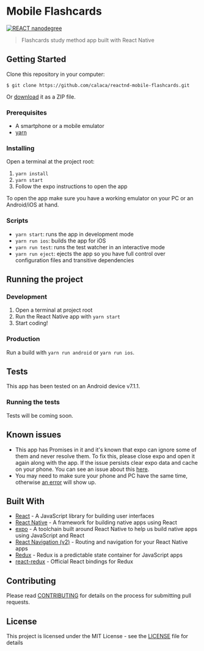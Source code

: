 # Mobile Flashcards

[![REACT nanodegree](https://img.shields.io/badge/udacity-REACTND-02b3e4.svg?style=flat)](https://br.udacity.com/course/react-nanodegree--nd019)

> Flashcards study method app built with React Native

## Getting Started

Clone this repository in your computer:

```
$ git clone https://github.com/calaca/reactnd-mobile-flashcards.git
```

Or [download](https://github.com/calaca/reactnd-mobile-flashcards/archive/master.zip) it as a ZIP file.

### Prerequisites

- A smartphone or a mobile emulator
- [yarn](https://yarnpkg.com/en/docs/getting-started)

### Installing

Open a terminal at the project root:
1. `yarn install`
2. `yarn start`
3. Follow the expo instructions to open the app

To open the app make sure you have a working emulator on your PC or an Android/iOS at hand.

### Scripts

- `yarn start`: runs the app in development mode
- `yarn run ios`: builds the app for iOS
- `yarn run test`: runs the test watcher in an interactive mode
- `yarn run eject`: ejects the app so you have full control over configuration files and transitive dependencies

## Running the project

### Development

1. Open a terminal at project root
4. Run the React Native app with `yarn start`
5. Start coding!

### Production

Run a build with `yarn run android` or `yarn run ios`.

## Tests

This app has been tested on an Android device v7.1.1.

### Running the tests

Tests will be coming soon.

## Known issues

- This app has Promises in it and it's known that expo can ignore some of them and never resolve them. To fix this, please close expo and open it again along with the app. If the issue persists clear expo data and cache on your phone. You can see an issue about this [here](https://github.com/facebook/react-native/issues/6679).
- You may need to make sure your phone and PC have the same time, otherwise [an error](https://github.com/facebook/react-native/issues/5823) will show up.

## Built With

* [React](https://reactjs.org/) - A JavaScript library for building user interfaces
* [React Native](https://facebook.github.io/react-native/) - A framework for building native apps using React
* [expo](https://expo.io/) - A toolchain built around React Native to help us build native apps using JavaScript and React
* [React Navigation (v2)](https://reactnavigation.org/) - Routing and navigation for your React Native apps
* [Redux](https://redux.js.org/) - Redux is a predictable state container for JavaScript apps
* [react-redux](https://github.com/reactjs/react-redux) - Official React bindings for Redux

## Contributing

Please read [CONTRIBUTING](https://github.com/calaca/reactnd-mobile-flashcards/blob/master/CONTRIBUTING.md) for details on the process for submitting pull requests.

## License

This project is licensed under the MIT License - see the [LICENSE](https://github.com/calaca/reactnd-mobile-flashcards/blob/master/LICENSE) file for details
